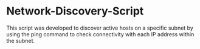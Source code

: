 # Network-Discovery-Script
This script was developed to discover active hosts on a specific subnet by using the ping command to check connectivity with each IP address within the subnet.
